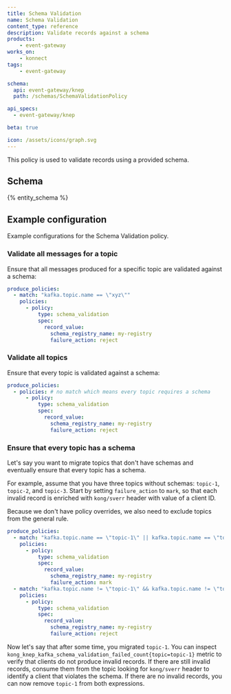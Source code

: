 ```yaml
---
title: Schema Validation
name: Schema Validation
content_type: reference
description: Validate records against a schema
products:
    - event-gateway
works_on:
    - konnect
tags:
    - event-gateway

schema:
  api: event-gateway/knep
  path: /schemas/SchemaValidationPolicy

api_specs:
  - event-gateway/knep

beta: true

icon: /assets/icons/graph.svg
---
```


This policy is used to validate records using a provided schema.

## Schema

{% entity_schema %}

## Example configuration

Example configurations for the Schema Validation policy.

### Validate all messages for a topic

Ensure that all messages produced for a specific topic are validated against a schema:

```yaml
produce_policies:
  - match: "kafka.topic.name == \"xyz\""
    policies:
      - policy:
          type: schema_validation
          spec:
            record_value:
              schema_registry_name: my-registry
              failure_action: reject
```

### Validate all topics

Ensure that every topic is validated against a schema:

```yaml
produce_policies:
  - policies: # no match which means every topic requires a schema
      - policy:
          type: schema_validation
          spec:
            record_value:
              schema_registry_name: my-registry
              failure_action: reject
```

### Ensure that every topic has a schema

Let's say you want to migrate topics that don't have schemas and eventually ensure that every topic has a schema.

For example, assume that you have three topics without schemas: `topic-1`, `topic-2`, and `topic-3`.
Start by setting `failure_action` to `mark`, so that each invalid record is enriched with `kong/sverr` header with value of a client ID.

Because we don't have policy overrides, we also need to exclude topics from the general rule. 

```yaml
produce_policies:
  - match: "kafka.topic.name == \"topic-1\" || kafka.topic.name == \"topic-2\" || kafka.topic.name == \"topic-3\""
    policies:
      - policy:
          type: schema_validation
          spec:
            record_value:
              schema_registry_name: my-registry
              failure_action: mark
  - match: "kafka.topic.name != \"topic-1\" && kafka.topic.name != \"topic-2\" && kafka.topic.name != \"topic-3\""
    policies:
      - policy:
          type: schema_validation
          spec:
            record_value:
              schema_registry_name: my-registry
              failure_action: reject
```

Now let's say that after some time, you migrated `topic-1`.
You can inspect `kong_knep_kafka_schema_validation_failed_count{topic=topic-1}` metric to verify that clients do not produce invalid records.
If there are still invalid records, consume them from the topic looking for `kong/sverr` header to identify a client that violates the schema.
If there are no invalid records, you can now remove `topic-1` from both expressions.
